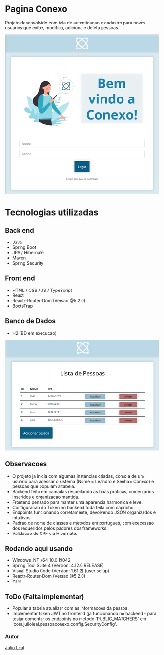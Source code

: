 # Pagina Conexo

Projeto desenvolvido com tela de autenticacao e cadastro para novos usuarios que exibe, modifica, adiciona e deleta pessoas.

![Image](https://github.com/juliocfleal/pessoaconexo/blob/master/frontend/web/src/assets/tela.png?raw=true)

# Tecnologias utilizadas
## Back end
- Java
- Spring Boot
- JPA / Hibernate
- Maven
- Spring Security
## Front end
- HTML / CSS / JS / TypeScript
- React
- Reactr-Router-Dom (Versao @5.2.0)
- BootsTrap
## Banco de Dados
- H2 (BD em execucao)

![Image](https://github.com/juliocfleal/pessoaconexo/blob/master/frontend/web/src/assets/tela-lista.png?raw=true)

## Observacoes
- O projeto ja inicia com algumas instancias criadas, como a de um usuario para acessar o sistema (Nome = Leandro e Senha= Conexo) e 
pessoas que populam a tabela.
- Backend feito em camadas respeitando as boas praticas, comentarios inseridos e organizacao mantida.
- Frontend pensado para manter uma aparencia harmonica e leve.
- Configuracao do Token no backend toda feita com capricho.
- Endpoints funcionando corretamente, devolvendo JSON organizados e intuitivos.
- Padrao de nome de classes e metodos em portugues, com execessao dos requeridos pelos padores dos frameworks.
- Validacao de CPF via Hibernate.

## Rodando aqui usando
- Windows_NT x64 10.0.19042
- Spring Tool Suite 4 (Version: 4.12.0.RELEASE)
- Visual Studio Code (Version: 1.61.2) (user setup)
- Reactr-Router-Dom (Versao @5.2.0)
- Yarn

## ToDo (Falta implementar)
- Popular a tabela atualizar com as informacoes da pessoa.
- Implementar token JWT no frontend (ja funcionando no backend - para testar comentar os endpoints no metodo 'PUBLIC_MATCHERS' 
em 'com.julioleal.pessoaconexo.config.SecurityConfig'.


### Autor


[Julio Leal](https://www.linkedin.com/in/julio-cesar-freitas-leal-44226916a/)

 

